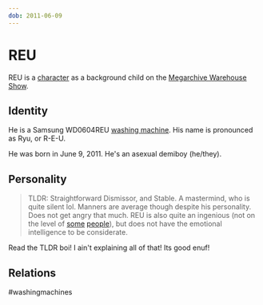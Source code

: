 ```yaml
---
dob: 2011-06-09
---
```

# REU

REU is a [character](Characters.md) as a background child on the [Megarchive Warehouse Show](Megarchive%20Warehouse%20Show.md).

## Identity

He is a Samsung WD0604REU [washing machine](../../Species/Washing%20Machines.md). His name is pronounced as Ryu, or R-E-U.

He was born in June 9, 2011. He's an asexual demiboy (he/they).

## Personality

> TLDR: Straightforward Dismissor, and Stable. A mastermind, who is quite silent lol. Manners are average though despite his personality. Does not get angry that much. REU is also quite an ingenious (not on the level of [so](../../Characters/Air%20Conditioners/AEX/AEX.md)[me](MHeLy) [people](WELLPan)), but does not have the emotional intelligence to be considerate.

Read the TLDR boi! I ain't explaining all of that! Its good enuf!

## Relations

#washingmachines 